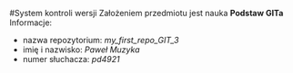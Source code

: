 #System kontroli wersji
Założeniem przedmiotu jest nauka **Podstaw GITa**
Informacje:
- nazwa repozytorium: *my_first_repo_GIT_3*
- imię i nazwisko: *Paweł Muzyka*
- numer słuchacza: *pd4921*
